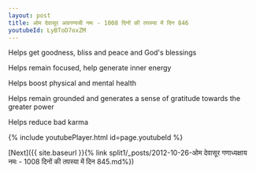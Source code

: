 ```yaml
---
layout: post
title: ओम देवासूर अग्रगण्यची नमः - 1008 दिनों की तपस्या में दिन 846
youtubeId: LyBToD7oxZM
---
```

 
 
Helps get goodness, bliss and peace and God's blessings
 
Helps remain focused, help generate inner energy 
 
Helps boost physical and mental health 
 
Helps remain grounded and generates a sense of gratitude towards the greater power 
 
Helps reduce bad karma
 
 
 
 


{% include youtubePlayer.html id=page.youtubeId %}
 
[Next]({{ site.baseurl }}{% link  split1/_posts/2012-10-26-ओम देवासूर गणाध्यक्षाय नमः - 1008 दिनों की तपस्या में दिन 845.md%})
 
